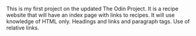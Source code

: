 This is my first project on the updated The Odin Project. It is a recipe website that will have an index page with links to recipes.
It will use knowledge of HTML only. Headings and links and paragraph tags. Use of relative links.